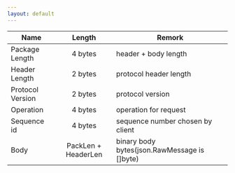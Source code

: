 ```yaml
---
layout: default
---
```


| Name             |      Length         | Remork |
|------------------|:-------------------:|--------|
| Package Length   | 4 bytes             | header + body length   |
| Header Length    | 2 bytes             | protocol header length |
| Protocol Version | 2 bytes             | protocol version       |
| Operation        | 4 bytes             | operation for request  |
| Sequence id      | 4 bytes             | sequence number chosen by client |
| Body             | PackLen + HeaderLen | binary body bytes(json.RawMessage is []byte) |

